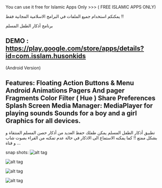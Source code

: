 You can use it free for Islamic Apps Only >>> ( FREE ISLAMIC APPS ONLY)

يمكنكم استخدام جميع الملفات في البرامج الاسلامية المجانية فقط !!

برنامج أذكار الطفل المسلم

DEMO : https://play.google.com/store/apps/details?id=com.isslam.husonkids
------------------------------------
(Android Version)

Features:
Floating Action Buttons & Menu
<br/>
Android Animations
Pagers And pager Fragments
Color Filter ( Hue ) 
Share Preferences
Splash Screen
Media Manager: MediaPlayer for playing sounds
Sounds for a boy and a girl
Graphics for all devices.
----------------------------------

تطبيق أذكار الطفل المسلم يمكن طفلك حفظ العديد من أذكار حصن المسلم المنتقاة و بشكل ممتع !! كما يمكنه الاستماع الى الاذكار في حالة عدم تمكنه من القراء بصوت شاب و فتاة ...

snap shots:
![alt tag](https://raw.githubusercontent.com/abodehq/Athkar-Kids/master/img1.png)

![alt tag](https://raw.githubusercontent.com/abodehq/Athkar-Kids/master/img2.png)

![alt tag](https://raw.githubusercontent.com/abodehq/Athkar-Kids/master/img3.png)

![alt tag](https://raw.githubusercontent.com/abodehq/Athkar-Kids/master/img4.png)

